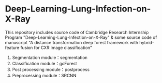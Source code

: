 # Deep-Learning-Lung-Infection-on-X-Ray
This repository includes source code of Cambridge Research Internship Program "Deep-Learning-Lung-Infection-on-X-Ray" & some source code of manuscript "A distance transformation deep forest framework with hybrid-feature fusion for CXR image classification"
1. Segmentation module：segmentation
2. Classification module：gcForest
3. Post processing module：postprocess
4. Preprocessing module：SRCNN
